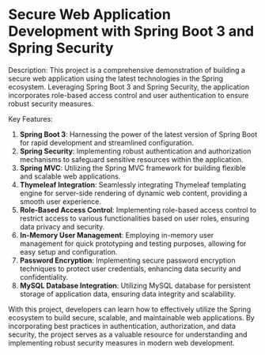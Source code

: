 # Secure Web Application Development with Spring Boot 3 and Spring Security

Description:
This project is a comprehensive demonstration of building a secure web application using the latest technologies in the Spring ecosystem. Leveraging Spring Boot 3 and Spring Security, the application incorporates role-based access control and user authentication to ensure robust security measures.

Key Features:
1. **Spring Boot 3**: Harnessing the power of the latest version of Spring Boot for rapid development and streamlined configuration.
2. **Spring Security**: Implementing robust authentication and authorization mechanisms to safeguard sensitive resources within the application.
3. **Spring MVC**: Utilizing the Spring MVC framework for building flexible and scalable web applications.
4. **Thymeleaf Integration**: Seamlessly integrating Thymeleaf templating engine for server-side rendering of dynamic web content, providing a smooth user experience.
5. **Role-Based Access Control**: Implementing role-based access control to restrict access to various functionalities based on user roles, ensuring data privacy and security.
6. **In-Memory User Management**: Employing in-memory user management for quick prototyping and testing purposes, allowing for easy setup and configuration.
7. **Password Encryption**: Implementing secure password encryption techniques to protect user credentials, enhancing data security and confidentiality.
8. **MySQL Database Integration**: Utilizing MySQL database for persistent storage of application data, ensuring data integrity and scalability.

With this project, developers can learn how to effectively utilize the Spring ecosystem to build secure, scalable, and maintainable web applications. By incorporating best practices in authentication, authorization, and data security, the project serves as a valuable resource for understanding and implementing robust security measures in modern web development.
